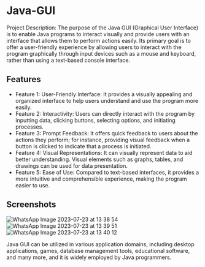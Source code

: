 # Java-GUI

Project Description: The purpose of the Java GUI (Graphical User Interface) is to enable Java programs to interact visually and provide users with an interface that allows them to perform actions easily. Its primary goal is to offer a user-friendly experience by allowing users to interact with the program graphically through input devices such as a mouse and keyboard, rather than using a text-based console interface.

## Features

- Feature 1: User-Friendly Interface: It provides a visually appealing and organized interface to help users understand and use the program more easily.
- Feature 2: Interactivity: Users can directly interact with the program by inputting data, clicking buttons, selecting options, and initiating processes.
- Feature 3: Prompt Feedback: It offers quick feedback to users about the actions they perform; for instance, providing visual feedback when a button is clicked to indicate that a process is initiated.
- Feature 4: Visual Representations: It can visually represent data to aid better understanding. Visual elements such as graphs, tables, and drawings can be used for data presentation.
- Feature 5: Ease of Use: Compared to text-based interfaces, it provides a more intuitive and comprehensible experience, making the program easier to use.

## Screenshots
![WhatsApp Image 2023-07-23 at 13 38 54](https://github.com/nsenasabirli/Java-GUI/assets/72200463/da7699f3-bcc0-441f-87a1-8c739e3050c6)
![WhatsApp Image 2023-07-23 at 13 39 51](https://github.com/nsenasabirli/Java-GUI/assets/72200463/ce60bd58-39ec-4e8d-9b50-fc501c37b47e)
![WhatsApp Image 2023-07-23 at 13 40 12](https://github.com/nsenasabirli/Java-GUI/assets/72200463/c7850196-27bf-45f6-9d9f-c2f32e5a1e8b)


Java GUI can be utilized in various application domains, including desktop applications, games, database management tools, educational software, and many more, and it is widely employed by Java programmers.



